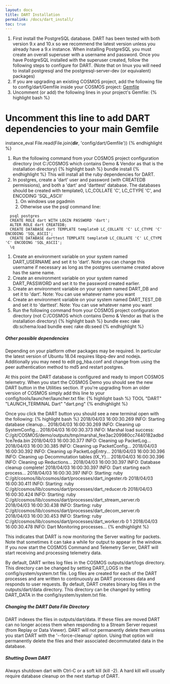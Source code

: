 ```yaml
---
layout: docs
title: DART Installation
permalink: /docs/dart_install/
toc: true
---
```

1. First install the PostgreSQL database. DART has been tested with both version 9.x and 10.x so we recommend the latest version unless you already have a 9.x instance. When installing PostgreSQL you must create an overall superuser with a username and password. Once you have PostgreSQL installed with the superuser created, follow the following steps to configure for DART. (Note that on linux you will need to install postgresql and the postgresql-server-dev (or equivalent) packages)
1. If you are upgrading an existing COSMOS project, add the following file to config/dart/Gemfile inside your COSMOS project: <a href="https://github.com/BallAerospace/COSMOS/blob/master/demo/config/dart/Gemfile">Gemfile</a>
1. Uncomment (or add) the following lines in your project's Gemfile:
{% highlight bash %}
# Uncomment this line to add DART dependencies to your main Gemfile
instance_eval File.read(File.join(__dir__, 'config/dart/Gemfile'))
{% endhighlight %}
1. Run the following command from your COSMOS project configuration directory (not C:/COSMOS which contains Demo & Vendor as that is the installation directory)
{% highlight bash %}
bundle install
{% endhighlight %}
This will install all the ruby dependencies for DART.
1. In postgres, create a 'dart' user and password (with CREATEDB permissions), and both a 'dart' and 'darttest' database.  The databases should be created with template0, LC_COLLATE 'C', LC_CTYPE 'C', and ENCODING 'SQL_ASCII'
    1. On windows use pgadmin
    2. Otherwise use the psql command line:
```
  psql postgres
  CREATE ROLE dart WITH LOGIN PASSWORD 'dart';
  ALTER ROLE dart CREATEDB;
  CREATE DATABASE dart TEMPLATE template0 LC_COLLATE 'C' LC_CTYPE 'C' ENCODING 'SQL_ASCII';
  CREATE DATABASE darttest TEMPLATE template0 LC_COLLATE 'C' LC_CTYPE 'C' ENCODING 'SQL_ASCII';
  \q
```
1. Create an environment variable on your system named DART_USERNAME and set it to 'dart'. Note you can change this username if necessary as long as the postgres username created above has the same name.
1. Create an environment variable on your system named DART_PASSWORD and set it to the password created earlier.
1. Create an environment variable on your system named DART_DB and set it to 'dart'. Note: You can use whatever name you want
1. Create an environment variable on your system named DART_TEST_DB and set it to 'darttest'. Note: You can use whatever name you want
1. Run the following command from your COSMOS project configuration directory (not C:/COSMOS which contains Demo & Vendor as that is the installation directory)
{% highlight bash %}
bundle exec rake db:schema:load
bundle exec rake db:seed
{% endhighlight %}

<div class="note warning">
  <h5>Other possible dependencies</h5>
  <p>Depending on your platform other packages may be required. In particular the latest version of Ubuntu 18.04 requires libpq-dev and nodejs.  Additionally you may need to edit pg_hba.conf and change from using the peer authentication method to md5 and restart postgres.</p>
</div>

At this point the DART database is configured and ready to import COSMOS telemetry. When you start the COSMOS Demo you should see the new DART button in the Utilities section. If you're upgrading from an older version of COSMOS simply add this line to your config/tools/launcher/launcher.txt file:
{% highlight bash %}
TOOL "DART" "LAUNCH_TERMINAL Dart" "dart.png"
{% endhighlight %}

Once you click the DART button you should see a new terminal open with the following:
{% highlight bash %}
2018/04/03 16:00:30.269  INFO: Starting database cleanup...
2018/04/03 16:00:30.269  INFO: Cleaning up SystemConfig...
2018/04/03 16:00:30.373  INFO: Marshal load success: C:/git/COSMOS/demo/outputs/tmp/marshal_fee3ac209980cc7440182adbd1ce7eda.bin
2018/04/03 16:00:30.377  INFO: Cleaning up PacketLog...
2018/04/03 16:00:30.385  INFO: Cleaning up PacketConfig...
2018/04/03 16:00:30.392  INFO: Cleaning up PacketLogEntry...
2018/04/03 16:00:30.396  INFO: Cleaning up Decommutation tables (tX_Y)...
2018/04/03 16:00:30.396  INFO: Cleaning up Reductions...
2018/04/03 16:00:30.397  INFO: Database cleanup complete!
2018/04/03 16:00:30.397  INFO: Dart starting each process...
2018/04/03 16:00:30.397  INFO: Starting: ruby C:/git/cosmos/lib/cosmos/dart/processes/dart_ingester.rb
2018/04/03 16:00:30.411  INFO: Starting: ruby C:/git/cosmos/lib/cosmos/dart/processes/dart_reducer.rb
2018/04/03 16:00:30.424  INFO: Starting: ruby C:/git/cosmos/lib/cosmos/dart/processes/dart_stream_server.rb
2018/04/03 16:00:30.438  INFO: Starting: ruby C:/git/cosmos/lib/cosmos/dart/processes/dart_decom_server.rb
2018/04/03 16:00:30.453  INFO: Starting: ruby C:/git/cosmos/lib/cosmos/dart/processes/dart_worker.rb 0 1
2018/04/03 16:00:30.478  INFO: Dart Monitoring processes...
{% endhighlight %}

This indicates that DART is now monitoring the Server waiting for packets. Note that sometimes it can take a while for output to appear in the window. If you now start the COSMOS Command and Telemetry Server, DART will start receiving and processing telemetry data.

By default, DART writes log files in the COSMOS outputs/dart/logs directory. This directory can be changed by setting DART_LOGS in the config/system/system.txt file. Log files are created for each of the DART processes and are written to continuously as DART processes data and responds to user requests. By default, DART creates binary log files in the outputs/dart/data directory. This directory can be changed by setting DART_DATA in the config/system/system.txt file.

<div class="note warning">
  <h5>Changing the DART Data File Directory</h5>
  <p>DART indexes the files in outputs/dart/data. If these files are moved DART can no longer access them when responding to a Stream Server request (from Replay or Data Viewer). DART will not permanently delete them unless you start DART with the '--force-cleanup' option. Using that option will permanently delete the files and their associated decommutated data in the database.</p>
</div>

<div class="note warning">
  <h5>Shutting Down DART</h5>
  <p>Always shutdown dart with Ctrl-C or a soft kill (kill -2).  A hard kill will usually require database cleanup on the next startup of DART.</p>
</div>
